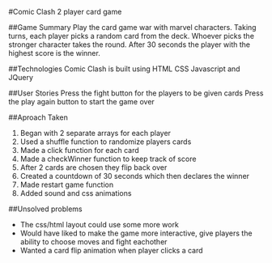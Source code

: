 #Comic Clash
2 player card game

##Game Summary
Play the card game war with marvel characters. Taking turns, each player picks a random card from the deck. Whoever picks the stronger character takes the round. After 30 seconds the player with the highest score is the winner.

##Technologies
Comic Clash is built using HTML CSS Javascript and JQuery

##User Stories
Press the fight button for the players to be given cards
Press the play again button to start the game over

##Aproach Taken
1. Began with 2 separate arrays for each player
2. Used a shuffle function to randomize players cards
3. Made a click function for each card
4. Made a checkWinner function to keep track of score
5. After 2 cards are chosen they flip back over
6. Created a countdown of 30 seconds which then declares the winner
7. Made restart game function
7. Added sound and css animations 


##Unsolved problems
- The css/html layout could use some more work
- Would have liked to make the game more interactive, give players the ability to choose moves and fight eachother
- Wanted a card flip animation when player clicks a card











